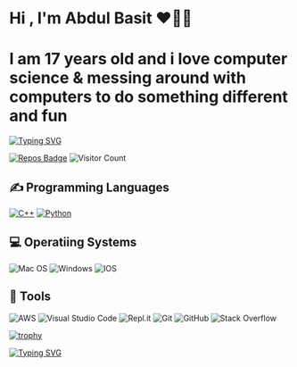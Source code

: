 # Hi , I'm Abdul Basit ❤️‍🔥👋

# I am 17 years old and i love computer science & messing around with computers to do something different and fun

[![Typing SVG](https://readme-typing-svg.herokuapp.com/?lines=hey+isn't+this+so+cool?;i+know+it+is+haha)](https://git.io/typing-svg)

[![Repos Badge](https://badges.pufler.dev/repos/basit21740)](https://badges.pufler.dev) 
![Visitor Count](https://profile-counter.glitch.me/{basit21740}/count.svg) 
## ✍ Programming Languages
<p>
  <a href="https://github.com/search?q=user%3AMr-Coxall+language%3Acpp"><img alt="C++" src="https://custom-icon-badges.herokuapp.com/badge/C++-9C033A.svg?logo=cpp2&logoColor=white"></a>
  <a href="https://github.com/search?q=user%3AMr-Coxall+language%3Apython"><img alt="Python" src="https://img.shields.io/badge/Python-14354C.svg?logo=python&logoColor=white"></a>
</p> 

## 💻 Operatiing Systems
  ![Mac OS](https://img.shields.io/badge/mac%20os-000000?logo=macos&logoColor=white)
  ![Windows](https://img.shields.io/badge/Windows-0078D6?logo=windows&logoColor=white)
  ![IOS](https://img.shields.io/badge/iOS-000000?logo=ios&logoColor=white)

## 🔧 Tools

  ![AWS](https://img.shields.io/badge/AWS-%23FF9900.svg?style=for-the-badge&logo=amazon-aws&logoColor=white)
  ![Visual Studio Code](https://img.shields.io/badge/Visual%20Studio%20Code-0078d7.svg?style=for-the-badge&logo=visual-studio-code&logoColor=white)
  ![Repl.it](https://img.shields.io/badge/Repl.it-%230D101E.svg?style=for-the-badge&logo=replit&logoColor=white)
  ![Git](https://img.shields.io/badge/git-%23F05033.svg?style=for-the-badge&logo=git&logoColor=white)
  ![GitHub](https://img.shields.io/badge/github-%23121011.svg?style=for-the-badge&logo=github&logoColor=white)
  ![Stack Overflow](https://img.shields.io/badge/-Stackoverflow-FE7A16?style=for-the-badge&logo=stack-overflow&logoColor=white)

[![trophy](https://github-profile-trophy.vercel.app/?username=basit21740&theme=onedark)](https://github.com/basit21740/github-profile-trophy)

[![Typing SVG](https://readme-typing-svg.herokuapp.com/?lines=Thanks+for+visiting)](https://git.io/typing-svg)


